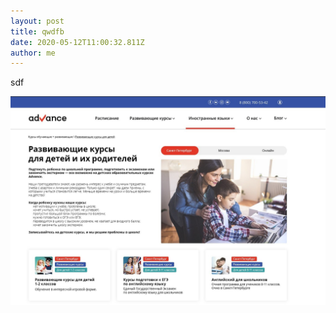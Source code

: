 ```yaml
---
layout: post
title: qwdfb
date: 2020-05-12T11:00:32.811Z
author: me
---
```

sdf

![](/images/uploads/ncv_cmhtd7k.jpg)